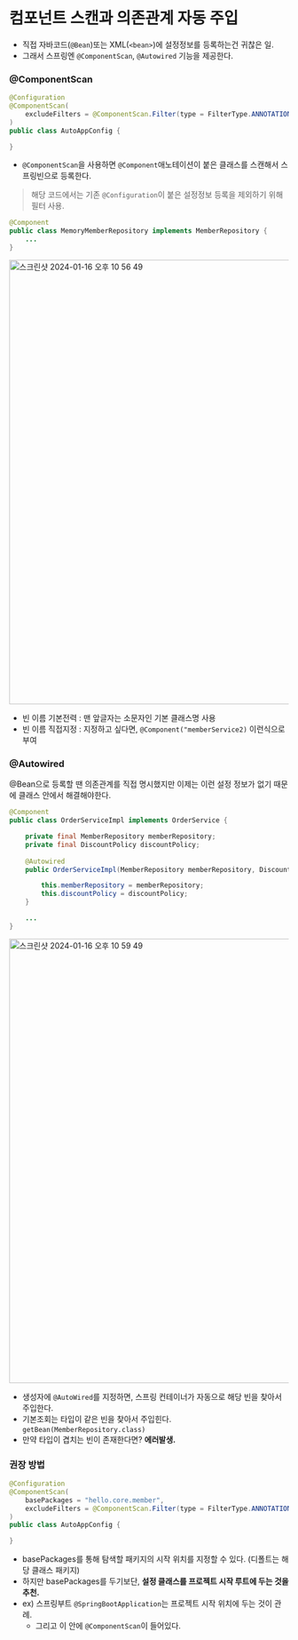 # 컴포넌트 스캔과 의존관계 자동 주입

- 직접 자바코드(`@Bean`)또는 XML(`<bean>`)에 설정정보를 등록하는건 귀찮은 일.
- 그래서 스프링엔 `@ComponentScan`, `@Autowired` 기능을 제공한다.

### @ComponentScan
```java
@Configuration
@ComponentScan(
    excludeFilters = @ComponentScan.Filter(type = FilterType.ANNOTATION, classes = Configuration.class)
)
public class AutoAppConfig {

}
```
- `@ComponentScan`을 사용하면 `@Component`애노테이션이 붙은 클래스를 스캔해서 스프링빈으로 등록한다.

> 해당 코드에서는 기존 `@Configuration`이 붙은 설정정보 등록을 제외하기 위해 필터 사용.

```java
@Component
public class MemoryMemberRepository implements MemberRepository {
    ...    
}
```
<img width="800" alt="스크린샷 2024-01-16 오후 10 56 49" src="https://github.com/hoa0217/study-repo/assets/48192141/05847fcf-d161-46e2-954e-f17f8b33ebbb">

- 빈 이름 기본전력 : 맨 앞글자는 소문자인 기본 클래스명 사용
- 빈 이름 직접지정 : 지정하고 싶다면, `@Component("memberService2)` 이런식으로 부여

### @Autowired
@Bean으로 등록할 땐 의존관계를 직접 명시했지만 이제는 이런 설정 정보가 없기 때문에 클래스 안에서 해결해야한다.
```java
@Component
public class OrderServiceImpl implements OrderService {

    private final MemberRepository memberRepository;
    private final DiscountPolicy discountPolicy;
    
    @Autowired
    public OrderServiceImpl(MemberRepository memberRepository, DiscountPolicy discountPolicy) {

        this.memberRepository = memberRepository;
        this.discountPolicy = discountPolicy;
    }

    ...
}
```
<img width="800" alt="스크린샷 2024-01-16 오후 10 59 49" src="https://github.com/hoa0217/study-repo/assets/48192141/fbe42b53-a5d0-411c-a9d5-a931bafd4f86">

- 생성자에 `@AutoWired`를 지정하면, 스프링 컨테이너가 자동으로 해당 빈을 찾아서 주입한다.
- 기본조회는 타입이 같은 빈을 찾아서 주입힌다. `getBean(MemberRepository.class)`
- 만약 타입이 겹치는 빈이 존재한다면? **에러발생.**

### 권장 방법
```java
@Configuration
@ComponentScan(
    basePackages = "hello.core.member", 
    excludeFilters = @ComponentScan.Filter(type = FilterType.ANNOTATION, classes = Configuration.class)
)
public class AutoAppConfig {

}
```

- basePackages를 통해 탐색할 패키지의 시작 위치를 지정할 수 있다. (디폴트는 해당 클래스 패키지)
- 하지만 basePackages를 두기보단, **설정 클래스를 프로젝트 시작 루트에 두는 것을 추천.**
- ex) 스프링부트 `@SpringBootApplication`는 프로젝트 시작 위치에 두는 것이 관례.
  - 그리고 이 안에 `@ComponentScan`이 들어있다.

